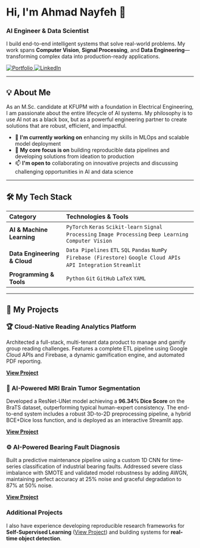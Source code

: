 # Hi, I'm Ahmad Nayfeh 👋
### AI Engineer & Data Scientist

I build end-to-end intelligent systems that solve real-world problems. My work spans **Computer Vision**, **Signal Processing**, and **Data Engineering**—transforming complex data into production-ready applications.

<p align="left">
  <a href="https://ahmadnayfeh.vercel.app" target="_blank">
    <img src="https://img.shields.io/badge/Portfolio-255E63?style=for-the-badge&logo=vercel&logoColor=white" alt="Portfolio"/>
  </a>
  <a href="https://linkedin.com/in/ahmad-nayfeh2000" target="_blank">
    <img src="https://img.shields.io/badge/LinkedIn-0077B5?style=for-the-badge&logo=linkedin&logoColor=white" alt="LinkedIn"/>
  </a>
</p>

---

## 💡 About Me

As an M.Sc. candidate at KFUPM with a foundation in Electrical Engineering, I am passionate about the entire lifecycle of AI systems. My philosophy is to use AI not as a black box, but as a powerful engineering partner to create solutions that are robust, efficient, and impactful.

- 🔭 **I'm currently working on** enhancing my skills in MLOps and scalable model deployment
- 🌱 **My core focus is on** building reproducible data pipelines and developing solutions from ideation to production
- 📫 **I'm open to** collaborating on innovative projects and discussing challenging opportunities in AI and data science

---

## 🛠️ My Tech Stack

| Category | Technologies & Tools |
|:---------|:---------------------|
| **AI & Machine Learning** | `PyTorch` `Keras` `Scikit-learn` `Signal Processing` `Image Processing` `Deep Learning` `Computer Vision` |
| **Data Engineering & Cloud** | `Data Pipelines` `ETL` `SQL` `Pandas` `NumPy` `Firebase (Firestore)` `Google Cloud APIs` `API Integration` `Streamlit` |
| **Programming & Tools** | `Python` `Git` `GitHub` `LaTeX` `YAML` |

---

## 🚀 My Projects

### 🏆 Cloud-Native Reading Analytics Platform
Architected a full-stack, multi-tenant data product to manage and gamify group reading challenges. Features a complete ETL pipeline using Google Cloud APIs and Firebase, a dynamic gamification engine, and automated PDF reporting.

**[View Project](https://github.com/Ahmad-Nayfeh/Reading-Tracker-Dashboard-Cloud)**

### 🧠 AI-Powered MRI Brain Tumor Segmentation
Developed a ResNet-UNet model achieving a **96.34% Dice Score** on the BraTS dataset, outperforming typical human-expert consistency. The end-to-end system includes a robust 3D-to-2D preprocessing pipeline, a hybrid BCE+Dice loss function, and is deployed as an interactive Streamlit app.

**[View Project](https://github.com/Ahmad-Nayfeh/MRI-Tumor-Segmentation)**

### ⚙️ AI-Powered Bearing Fault Diagnosis
Built a predictive maintenance pipeline using a custom 1D CNN for time-series classification of industrial bearing faults. Addressed severe class imbalance with SMOTE and validated model robustness by adding AWGN, maintaining perfect accuracy at 25% noise and graceful degradation to 87% at 50% noise.

**[View Project](https://github.com/Ahmad-Nayfeh/AI-Bearing-Diagnosis)**

### Additional Projects
I also have experience developing reproducible research frameworks for **Self-Supervised Learning** ([View Project](https://github.com/Ahmad-Nayfeh/Modular-SimCLR-Transformations)) and building systems for **real-time object detection**.
